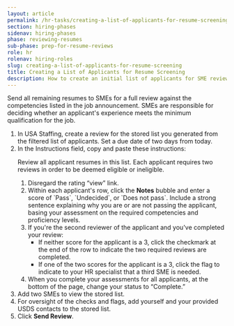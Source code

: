 ```yaml
---
layout: article
permalink: /hr-tasks/creating-a-list-of-applicants-for-resume-screening/
section: hiring-phases
sidenav: hiring-phases
phase: reviewing-resumes
sub-phase: prep-for-resume-reviews
role: hr
rolenav: hiring-roles
slug: creating-a-list-of-applicants-for-resume-screening
title: Creating a List of Applicants for Resume Screening
description: How to create an initial list of applicants for SME review.
---
```


Send all remaining resumes to SMEs for a full review against the competencies listed in the job announcement. SMEs are responsible for deciding whether an applicant's experience meets the minimum qualification for the job.

<ol>
  <li>In USA Staffing, create a review for the stored list you generated from the filtered list of applicants. Set a due date of two days from today.</li>
  <li>
  In the Instructions field, copy and paste these instructions:
  <div class="chp-quote">
    <p>
      Review all applicant resumes in this list. Each applicant requires two reviews in order to be deemed eligible or ineligible.
    </p>
    <ol>
      <li>Disregard the rating “view” link.</li>
      <li>Within each applicant's row, click the <strong>Notes</strong> bubble and enter a score of `Pass`, `Undecided`, or `Does not pass`. Include a strong sentence explaining why you are or are not passing the applicant, basing your assessment on the required competencies and proficiency levels.</li>
      <li>If you're the second reviewer of the applicant and you've completed your review:
        <ul>
          <li>If neither score for the applicant is a 3, click the checkmark at the end of the row to indicate the two required reviews are completed.</li>
          <li>If one of the two scores for the applicant is a 3, click the flag to indicate to your HR specialist that a third SME is needed.</li>
        </ul>
      </li>
      <li>
        When you complete your assessments for all applicants, at the bottom of the page, change your status to “Complete.”
      </li>
    </ol>
    </div>
  </li>
  <li>Add two SMEs to view the stored list.</li>
  <li>For oversight of the checks and flags, add yourself and your provided USDS contacts to the stored list.</li>
  <li>Click <strong>Send Review</strong>.</li>
</ol>
